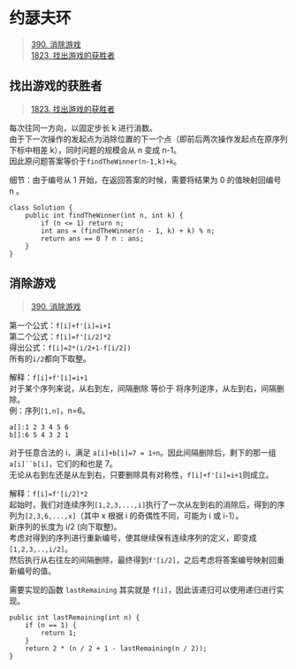 # 约瑟夫环

> [390. 消除游戏](https://leetcode.cn/problems/elimination-game/)  
> [1823. 找出游戏的获胜者](https://leetcode-cn.com/problems/find-the-winner-of-the-circular-game/)    

## 找出游戏的获胜者

> [1823. 找出游戏的获胜者](https://leetcode-cn.com/problems/find-the-winner-of-the-circular-game/)    

每次往同一方向，以固定步长 k 进行消数。  
由于下一次操作的发起点为消除位置的下一个点（即前后两次操作发起点在原序列下标中相差 k），同时问题的规模会从 n 变成 n-1。  
因此原问题答案等价于`findTheWinner(n-1,k)+k`。  

细节：由于编号从 1 开始，在返回答案的时候，需要将结果为 0 的值映射回编号 n 。  

```
class Solution {
    public int findTheWinner(int n, int k) {
        if (n <= 1) return n;
        int ans = (findTheWinner(n - 1, k) + k) % n;
        return ans == 0 ? n : ans;
    }
}
```

## 消除游戏

> [390. 消除游戏](https://leetcode.cn/problems/elimination-game/)  


第一个公式：`f[i]+f'[i]=i+1`  
第二个公式：`f[i]=f'[i/2]*2`   
得出公式：`f[i]=2*(i/2+1-f[i/2])`   
所有的`i/2`都向下取整。  

解释：`f[i]+f'[i]=i+1`   
对于某个序列来说，从右到左，间隔删除 等价于 将序列逆序，从左到右，间隔删除。  
例：序列`[1,n]`，n=6。  
```
a[]:1 2 3 4 5 6
b[]:6 5 4 3 2 1
```  
对于任意合法的 i，满足 `a[i]+b[i]=7 = 1+n`。因此间隔删除后，剩下的那一组 `a[i]``b[i]`，它们的和也是 7。  
无论从右到左还是从左到右，只要删除具有对称性，`f[i]+f'[i]=i+1`则成立。  

解释：`f[i]=f'[i/2]*2`  
起始时，我们对连续序列`[1,2,3,...,i]`执行了一次从左到右的消除后，得到的序列为`[2,3,6,...,x]`（其中 x 根据 i 的奇偶性不同，可能为 i 或 i-1）。  
新序列的长度为 i/2 (向下取整)。  
考虑对得到的序列进行重新编号，使其继续保有连续序列的定义，即变成`[1,2,3,..,i/2]`。  
然后执行从右往左的间隔删除，最终得到`f'[i/2]`，之后考虑将答案编号映射回重新编号的值。  


需要实现的函数 `lastRemaining` 其实就是 `f[i]`，因此该递归可以使用递归进行实现。  

```
public int lastRemaining(int n) {
    if (n == 1) {
        return 1;
    }
    return 2 * (n / 2 + 1 - lastRemaining(n / 2));
}
```